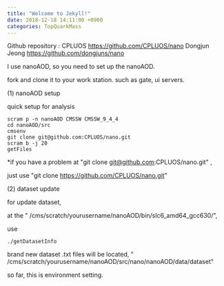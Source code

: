 ```yaml
---
title: "Welcome to Jekyll!"
date: 2018-12-18 14:11:00 +0900
categories: TopQuarkMass
---
```

Github repository  : CPLUOS           https://github.com/CPLUOS/nano 
                     Dongjun Jeong    https://github.com/dongjuns/nano 

I use nanoAOD, so you need to set up the nanoAOD.

fork and clone it to your work station. such as gate, ui servers.

(1) nanoAOD setup

quick setup for analysis
```
scram p -n nanoAOD CMSSW CMSSW_9_4_4
cd nanoAOD/src
cmsenv
git clone git@github.com:CPLUOS/nano.git
scram b -j 20
getFiles
```

*if you have a problem at "git clone git@github.com:CPLUOS/nano.git" ,

just use "git clone https://github.com/CPLUOS/nano.git"


(2) dataset update

for update dataset,

at the " /cms/scratch/yourusername/nanoAOD/bin/slc6_amd64_gcc630/",

use 
```
./getDatasetInfo
```

brand new dataset .txt files will be located, " /cms/scratch/yourusername/nanoAOD/src/nano/nanoAOD/data/dataset"

so far, this is environment setting.
